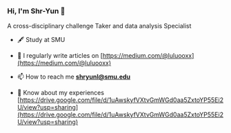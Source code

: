 ### Hi, I'm Shr-Yun 👋
A cross-disciplinary challenge Taker and data analysis Specialist</h3>

- 🖋 Study at SMU

- 📝 I regularly write articles on [https://medium.com/@luluooxx](https://medium.com/@luluooxx)

- 📫 How to reach me **shryunl@smu.edu**

- 📄 Know about my experiences [https://drive.google.com/file/d/1uAwskyfVXtvGmWGd0aa5ZxtoYP55Ei2U/view?usp=sharing](https://drive.google.com/file/d/1uAwskyfVXtvGmWGd0aa5ZxtoYP55Ei2U/view?usp=sharing)


